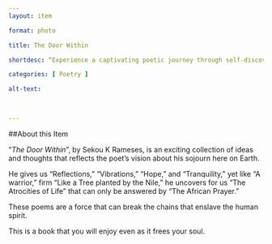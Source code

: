 ```yaml
--- 
layout: item 

format: photo 

title: The Door Within

shortdesc: “Experience a captivating poetic journey through self-discovery, resilience, and the search for meaning as '_The Door Within_' unlocks the depths of the human spirits, challenging societal norms and offering liberation through powerful verses."

categories: [ Poetry ] 

alt-text:  

 

--- 
```


##About this Item 

“_The Door Within_”, by Sekou K Rameses, is an exciting collection of ideas and thoughts that reflects the poet’s vision about his sojourn here on Earth.  

He gives us “Reflections,” “Vibrations,” “Hope,” and “Tranquility,” yet like “A warrior,” firm “Like a Tree planted by the Nile,” he uncovers for us “The Atrocities of Life” that can only be answered by “The African Prayer.” 

These poems are a force that can break the chains that enslave the human spirit.

This is a book that you will enjoy even as it frees your soul.

